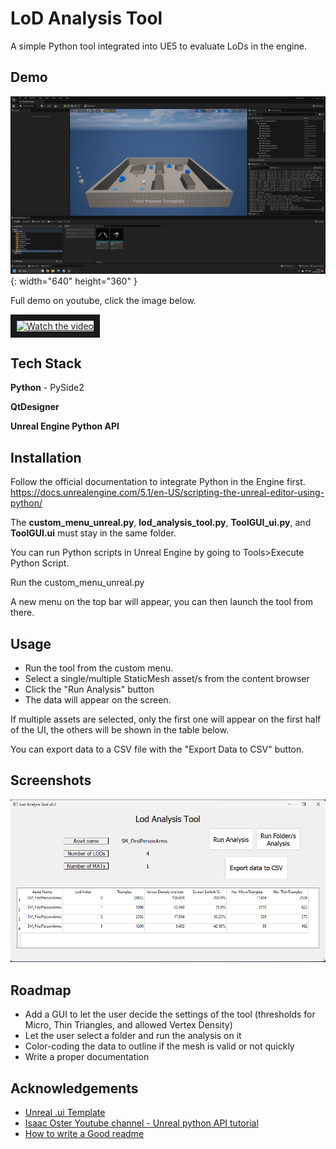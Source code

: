  # LoD Analysis Tool

A simple Python tool integrated into UE5 to evaluate LoDs in the engine.


## Demo

![tool-demo-gif](./resources/gif/tool-demo.gif){: width="640" height="360" }

Full demo on youtube, click the image below.

<a href="http://www.youtube.com/watch?feature=player_embedded&v=TBobQ3O0bvA" target="_blank">
 <img src="http://img.youtube.com/vi/TBobQ3O0bvA/maxresdefault.jpg" alt="Watch the video" width="640" height="360" border="10" />
</a>

## Tech Stack

**Python** - PySide2

**QtDesigner**

**Unreal Engine Python API**


## Installation

Follow the official documentation to integrate Python in the Engine first.
https://docs.unrealengine.com/5.1/en-US/scripting-the-unreal-editor-using-python/

The **custom_menu_unreal.py**, **lod_analysis_tool.py**, **ToolGUI_ui.py**, and **ToolGUI.ui** must stay in the same folder.

You can run Python scripts in Unreal Engine by going to Tools>Execute Python Script.

Run the custom_menu_unreal.py

A new menu on the top bar will appear, you can then launch the tool from there.

    
## Usage

- Run the tool from the custom menu.
- Select a single/multiple StaticMesh asset/s from the content browser
- Click the "Run Analysis" button
- The data will appear on the screen.

If multiple assets are selected, only the first one will appear on the first half of the UI, the others will be shown in the table below.

You can export data to a CSV file with the "Export Data to CSV" button.


## Screenshots

![tool-screenshot](./resources/images/tool-screenshot.png)


## Roadmap

- Add a GUI to let the user decide the settings of the tool (thresholds for Micro, Thin Triangles, and allowed Vertex Density)
- Let the user select a folder and run the analysis on it
- Color-coding the data to outline if the mesh is valid or not quickly
- Write a proper documentation


## Acknowledgements

 - [Unreal .ui Template](https://gist.github.com/isaacoster/24375ae0fb84dda7aea916077df3f5f4)
 - [Isaac Oster Youtube channel - Unreal python API tutorial](https://www.youtube.com/@IsaacOster)
 - [How to write a Good readme](https://bulldogjob.com/news/449-how-to-write-a-good-readme-for-your-github-project)

